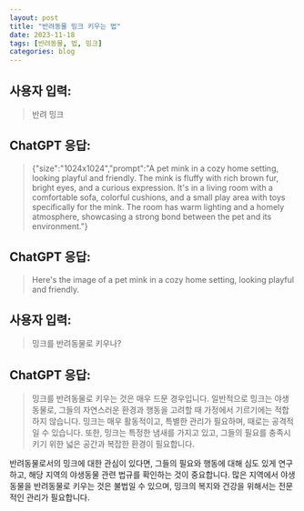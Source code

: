 ```yaml
---
layout: post
title: "반려동물 밍크 키우는 법"
date: 2023-11-18
tags: [반려동물, 법, 밍크]
categories: blog
---
```


## 사용자 입력:
> 반려 밍크

## ChatGPT 응답:
> {"size":"1024x1024","prompt":"A pet mink in a cozy home setting, looking playful and friendly. The mink is fluffy with rich brown fur, bright eyes, and a curious expression. It's in a living room with a comfortable sofa, colorful cushions, and a small play area with toys specifically for the mink. The room has warm lighting and a homely atmosphere, showcasing a strong bond between the pet and its environment."}

## ChatGPT 응답:
> Here's the image of a pet mink in a cozy home setting, looking playful and friendly.

## 사용자 입력:
> 밍크를 반려동물로 키우나?

## ChatGPT 응답:
> 밍크를 반려동물로 키우는 것은 매우 드문 경우입니다. 일반적으로 밍크는 야생 동물로, 그들의 자연스러운 환경과 행동을 고려할 때 가정에서 기르기에는 적합하지 않습니다. 밍크는 매우 활동적이고, 특별한 관리가 필요하며, 때로는 공격적일 수 있습니다. 또한, 밍크는 특정한 냄새를 가지고 있고, 그들의 필요를 충족시키기 위한 넓은 공간과 복잡한 환경이 필요합니다. 

반려동물로서의 밍크에 대한 관심이 있다면, 그들의 필요와 행동에 대해 심도 있게 연구하고, 해당 지역의 야생동물 관련 법규를 확인하는 것이 중요합니다. 많은 지역에서 야생동물을 반려동물로 키우는 것은 불법일 수 있으며, 밍크의 복지와 건강을 위해서는 전문적인 관리가 필요합니다.

